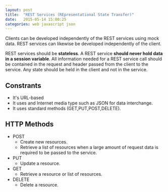 ```yaml
---
layout: post
title:  "REST Services (REpresentational State Transfer)"
date:   2015-05-14 15:00:25
categories: web javascript json
---
```


Clients can be developed independently of the REST services using mock data. REST services can likewise be developed independently of the client.

REST services should be **stateless**. A REST service **should never hold data in a session variable**. All information needed for a REST service call should be contained in the request and header passed from the client to the service. Any state should be held in the client and not in the service.

## Constrants

* It's URL-based
* It uses and Internet media type such as JSON for data interchange.
* It uses standard methods (GET,PUT,POST,DELETE).

## HTTP Methods

* POST
    - Create new resources.
    - Retrieve a list of resources when a large amount of request data is required to be passed to the service.
* PUT
    - Update a resource.
* GET 
    - Retrieve a resource or list of resources.
* DELETE
    - Delete a resource.


